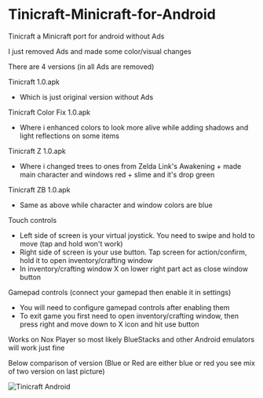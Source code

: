 # Tinicraft-Minicraft-for-Android
Tinicraft a Minicraft port for android without Ads

I just removed Ads and made some color/visual changes

There are 4 versions (in all Ads are removed)

Tinicraft 1.0.apk
- Which is just original version without Ads

Tinicraft Color Fix 1.0.apk 
- Where i enhanced colors to look more alive while adding shadows and light reflections on some items

Tinicraft Z 1.0.apk
- Where i changed trees to ones from Zelda Link's Awakening + made main character and windows red + slime and it's drop green

Tinicraft ZB 1.0.apk 
- Same as above while character and window colors are blue

Touch controls
- Left side of screen is your virtual joystick. You need to swipe and hold to move (tap and hold won't work)
- Right side of screen is your use button. Tap screen for action/confirm, hold it to open inventory/crafting window
- In inventory/crafting window X on lower right part act as close window button

Gamepad controls (connect your gamepad then enable it in settings)
- You will need to configure gamepad controls after enabling them
- To exit game you first need to open inventory/crafting window, then press right and move down to X icon and hit use button

Works on Nox Player so most likely BlueStacks and other Android emulators will work just fine

Below comparison of version (Blue or Red are either blue or red you see mix of two version on last picture)


![Tinicraft Android](https://user-images.githubusercontent.com/99673761/154862875-d8c9368d-7ef2-4557-aa48-49f69dff9d37.png)
